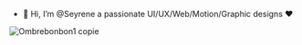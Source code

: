 - 👋 Hi, I’m @Seyrene a passionate UI/UX/Web/Motion/Graphic designs ❤️

![Ombrebonbon1 copie](https://user-images.githubusercontent.com/105160060/202312719-4d215ced-ef2d-4402-a39d-4ea527fc83ab.png)
